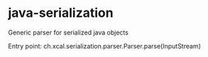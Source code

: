 # java-serialization

Generic parser for serialized java objects

Entry point: ch.xcal.serialization.parser.Parser.parse(InputStream)